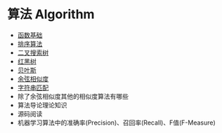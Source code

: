 # 算法 Algorithm

- [函数基础](函数基础.md)
- [排序算法](排序算法.md)
- [二叉搜索树](二叉搜索树.md)
- [红黑树](红黑树.md)
- [贝叶斯](贝叶斯.md)
- [余弦相似度](余弦相似度.md)
- [字符串匹配](字符串匹配.md)
- 除了余弦相似度其他的相似度算法有哪些
- 算法导论理论知识
- 源码阅读
- 机器学习算法中的准确率(Precision)、召回率(Recall)、F值(F-Measure)
